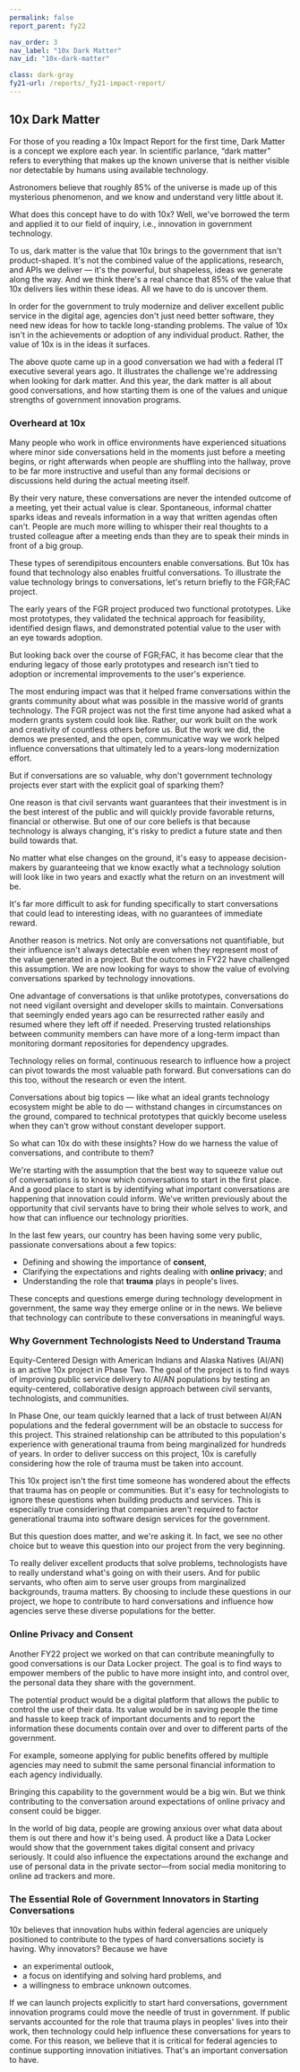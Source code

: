 ```yaml
---
permalink: false
report_parent: fy22

nav_order: 3
nav_label: "10x Dark Matter"
nav_id: "10x-dark-matter"

class: dark-gray
fy21-url: /reports/_fy21-impact-report/
---
```

## 10x Dark Matter

For those of you reading a 10x Impact Report for the first time, Dark Matter is a concept we explore each year. In scientific parlance, “dark matter” refers to everything that makes up the known universe that is neither visible nor detectable by humans using available technology.

Astronomers believe that roughly 85% of the universe is made up of this mysterious phenomenon, and we know and understand very little about it.

What does this concept have to do with 10x? Well, we've borrowed the term and applied it to our field of inquiry, i.e., innovation in government technology.

To us, dark matter is the value that 10x brings to the government that isn't product-shaped. It's not the combined value of the applications, research, and APIs we deliver — it's the powerful, but shapeless, ideas we generate along the way. And we think there's a real chance that 85% of the value that 10x delivers lies within these ideas. All we have to do is uncover them.

<div class="calloutFullDark">
  <p>
    In order for the government to truly modernize and deliver excellent public service in the digital age, agencies don't just need better software, they need new ideas for how to tackle long-standing problems. The value of 10x isn't in the achievements or adoption of any individual product. Rather, the value of 10x is in the ideas it surfaces.  
  </p>
</div>


The above quote came up in a good conversation we had with a federal IT executive several years ago. It illustrates the challenge we're addressing when looking for dark matter. And this year, the dark matter is all about good conversations, and how starting them is one of the values and unique strengths of government innovation programs.

### Overheard at 10x

Many people who work in office environments have experienced situations where minor side conversations held in the moments just before a meeting begins, or right afterwards when people are shuffling into the hallway, prove to be far more instructive and useful than any formal decisions or discussions held during the actual meeting itself.

By their very nature, these conversations are never the intended outcome of a meeting, yet their actual value is clear. Spontaneous, informal chatter sparks ideas and reveals information in a way that written agendas often can't. People are much more willing to whisper their real thoughts to a trusted colleague after a meeting ends than they are to speak their minds in front of a big group.

These types of serendipitous encounters enable conversations. But 10x has found that technology also enables fruitful conversations. To illustrate the value technology brings to conversations, let's return briefly to the FGR;FAC project.

The early years of the FGR project produced two functional prototypes. Like most prototypes, they validated the technical approach for feasibility, identified design flaws, and demonstrated potential value to the user with an eye towards adoption.

But looking back over the course of FGR;FAC, it has become clear that the enduring legacy of those early prototypes and research isn't tied to adoption or incremental improvements to the user's experience.

The most enduring impact was that it helped frame conversations within the grants community about what was possible in the massive world of grants technology. The FGR project was not the first time anyone had asked what a modern grants system could look like. Rather, our work built on the work and creativity of countless others before us. But the work we did, the demos we presented, and the open, communicative way we work helped influence conversations that ultimately led to a years-long modernization effort.

But if conversations are so valuable, why don't government technology projects ever start with the explicit goal of sparking them?

One reason is that civil servants want guarantees that their investment is in the best interest of the public and will quickly provide favorable returns, financial or otherwise. But one of our core beliefs is that because technology is always changing, it's risky to predict a future state and then build towards that.

No matter what else changes on the ground, it's easy to appease decision-makers by guaranteeing that we know exactly what a technology solution will look like in two years and exactly what the return on an investment will be.

It's far more difficult to ask for funding specifically to start conversations that could lead to interesting ideas, with no guarantees of immediate reward.

Another reason is metrics. Not only are conversations not quantifiable, but their influence isn't always detectable even when they represent most of the value generated in a project. But the outcomes in FY22 have challenged this assumption. We are now looking for ways to show the value of evolving conversations sparked by technology innovations.

One advantage of conversations is that unlike prototypes, conversations do not need vigilant oversight and developer skills to maintain. Conversations that seemingly ended years ago can be resurrected rather easily and resumed where they left off if needed. Preserving trusted relationships between community members can have more of a long-term impact than monitoring dormant repositories for dependency upgrades.

Technology relies on formal, continuous research to influence how a project can pivot towards the most valuable path forward. But conversations can do this too, without the research or even the intent.

Conversations about big topics — like what an ideal grants technology ecosystem might be able to do — withstand changes in circumstances on the ground, compared to technical prototypes that quickly become useless when they can't grow without constant developer support.

So what can 10x do with these insights? How do we harness the value of conversations, and contribute to them?

We're starting with the assumption that the best way to squeeze value out of conversations is to know which conversations to start in the first place. And a good place to start is by identifying what important conversations are happening that innovation could inform. We've written previously about the opportunity that civil servants have to bring their whole selves to work, and how that can influence our technology priorities.

In the last few years, our country has been having some very public, passionate conversations about a few topics:

- Defining and showing the importance of **consent**, 
- Clarifying the expectations and rights dealing with **online privacy**; and 
- Understanding the role that **trauma** plays in people's lives.

These concepts and questions emerge during technology development in government, the same way they emerge online or in the news. We believe that technology can contribute to these conversations in meaningful ways.

### Why Government Technologists Need to Understand Trauma

<span class="text-italic">Equity-Centered Design with American Indians and Alaska Natives (AI/AN)</span>  is an active 10x project in Phase Two. The goal of the project is to find ways of improving public service delivery to AI/AN populations by testing an equity-centered, collaborative design approach between civil servants, technologists, and communities.

In Phase One, our team quickly learned that a lack of trust between AI/AN populations and the federal government will be an obstacle to success for this project. This strained relationship can be attributed to this population's experience with generational trauma from being marginalized for hundreds of years. In order to deliver success on this project, 10x is carefully considering how the role of trauma must be taken into account.

This 10x project isn't the first time someone has wondered about the effects that trauma has on people or communities. But it's easy for technologists to ignore these questions when building products and services. This is especially true considering that companies aren't required to factor generational trauma into software design services for the government.

But this question does matter, and we're asking it. In fact, we see no other choice but to weave this question into our project from the very beginning.

To really deliver excellent products that solve problems, technologists have to really understand what's going on with their users. And for public servants, who often aim to serve user groups from marginalized backgrounds, trauma matters. By choosing to include these questions in our project, we hope to contribute to hard conversations and influence how agencies serve these diverse populations for the better.

### Online Privacy and Consent

Another FY22 project we worked on that can contribute meaningfully to good conversations is our Data Locker project. The goal is to find ways to empower members of the public to have more insight into, and control over, the personal data they share with the government.

The potential product would be a digital platform that allows the public to control the use of their data. Its value would be in saving people the time and hassle to keep track of important documents and to report the information these documents contain over and over to different parts of the government.

For example, someone applying for public benefits offered by multiple agencies may need to submit the same personal financial information to each agency individually.

Bringing this capability to the government would be a big win. But we think contributing to the conversation around expectations of online privacy and consent could be bigger.

In the world of big data, people are growing anxious over what data about them is out there and how it's being used. A product like a Data Locker would show that the government takes digital consent and privacy seriously. It could also influence the expectations around the exchange and use of personal data in the private sector—from social media monitoring to online ad trackers and more.

### The Essential Role of Government Innovators in Starting Conversations

10x believes that innovation hubs within federal agencies are uniquely positioned to contribute to the types of hard conversations society is having. Why innovators? Because we have

- an experimental outlook, 
- a focus on identifying and solving hard problems, and 
- a willingness to embrace unknown outcomes.

If we can launch projects explicitly to start hard conversations, government innovation programs could move the needle of trust in government. If public servants accounted for the role that trauma plays in peoples' lives into their work, then technology could help influence these conversations for years to come. For this reason, we believe that it is critical for federal agencies to continue supporting innovation initiatives. That's an important conversation to have.